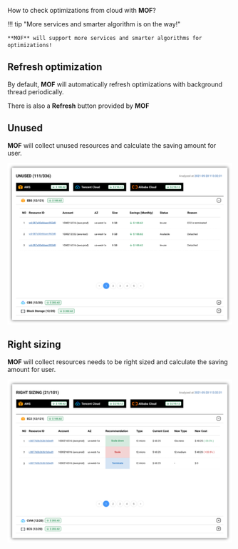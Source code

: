 How to check optimizations from cloud with **MOF**?

!!! tip "More services and smarter algorithm is on the way!"

    **MOF** will support more services and smarter algorithms for optimizations!

## Refresh optimization
By default, **MOF** will automatically refresh optimizations with background thread periodically.

There is also a **Refresh** button provided by **MOF**

## Unused
**MOF** will collect unused resources and calculate the saving amount for user.

![](../../img/unused.png)

## Right sizing
**MOF** will collect resources needs to be right sized and calculate the saving amount for user.

![](../../img/right-sizing.png)
